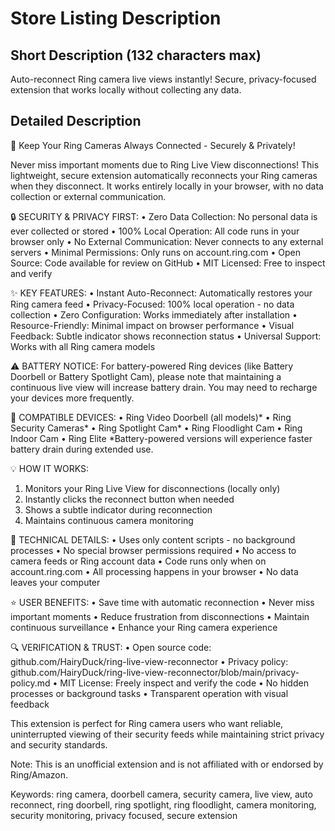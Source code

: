 # Store Listing Description

## Short Description (132 characters max)
Auto-reconnect Ring camera live views instantly! Secure, privacy-focused extension that works locally without collecting any data.

## Detailed Description

🎥 Keep Your Ring Cameras Always Connected - Securely & Privately!

Never miss important moments due to Ring Live View disconnections! This lightweight, secure extension automatically reconnects your Ring cameras when they disconnect. It works entirely locally in your browser, with no data collection or external communication.

🔒 SECURITY & PRIVACY FIRST:
• Zero Data Collection: No personal data is ever collected or stored
• 100% Local Operation: All code runs in your browser only
• No External Communication: Never connects to any external servers
• Minimal Permissions: Only runs on account.ring.com
• Open Source: Code available for review on GitHub
• MIT Licensed: Free to inspect and verify

✨ KEY FEATURES:
• Instant Auto-Reconnect: Automatically restores your Ring camera feed
• Privacy-Focused: 100% local operation - no data collection
• Zero Configuration: Works immediately after installation
• Resource-Friendly: Minimal impact on browser performance
• Visual Feedback: Subtle indicator shows reconnection status
• Universal Support: Works with all Ring camera models

⚠️ BATTERY NOTICE:
For battery-powered Ring devices (like Battery Doorbell or Battery Spotlight Cam), please note that maintaining a continuous live view will increase battery drain. You may need to recharge your devices more frequently.

🎯 COMPATIBLE DEVICES:
• Ring Video Doorbell (all models)*
• Ring Security Cameras*
• Ring Spotlight Cam*
• Ring Floodlight Cam
• Ring Indoor Cam
• Ring Elite
*Battery-powered versions will experience faster battery drain during extended use.

💡 HOW IT WORKS:
1. Monitors your Ring Live View for disconnections (locally only)
2. Instantly clicks the reconnect button when needed
3. Shows a subtle indicator during reconnection
4. Maintains continuous camera monitoring

🔧 TECHNICAL DETAILS:
• Uses only content scripts - no background processes
• No special browser permissions required
• No access to camera feeds or Ring account data
• Code runs only when on account.ring.com
• All processing happens in your browser
• No data leaves your computer

⭐ USER BENEFITS:
• Save time with automatic reconnection
• Never miss important moments
• Reduce frustration from disconnections
• Maintain continuous surveillance
• Enhance your Ring camera experience

🔍 VERIFICATION & TRUST:
• Open source code: github.com/HairyDuck/ring-live-view-reconnector
• Privacy policy: github.com/HairyDuck/ring-live-view-reconnector/blob/main/privacy-policy.md
• MIT License: Freely inspect and verify the code
• No hidden processes or background tasks
• Transparent operation with visual feedback

This extension is perfect for Ring camera users who want reliable, uninterrupted viewing of their security feeds while maintaining strict privacy and security standards.

Note: This is an unofficial extension and is not affiliated with or endorsed by Ring/Amazon.

Keywords: ring camera, doorbell camera, security camera, live view, auto reconnect, ring doorbell, ring spotlight, ring floodlight, camera monitoring, security monitoring, privacy focused, secure extension 